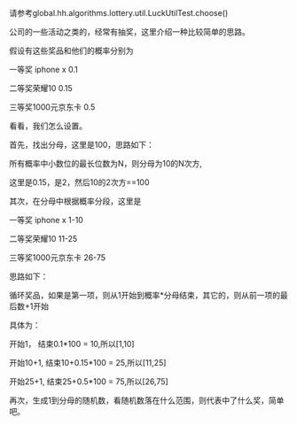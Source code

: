 请参考global.hh.algorithms.lottery.util.LuckUtilTest.choose()

公司的一些活动之类的，经常有抽奖，这里介绍一种比较简单的思路。

假设有这些奖品和他们的概率分别为

一等奖 iphone x           0.1

二等奖荣耀10              0.15

三等奖1000元京东卡        0.5

看看，我们怎么设置。

首先，找出分母，这里是100，思路如下：

所有概率中小数位的最长位数为N，则分母为10的N次方,

这里是0.15，是2，然后10的2次方==100

其次，在分母中根据概率分段，这里是

一等奖 iphone x           1-10

二等奖荣耀10              11-25

三等奖1000元京东卡        26-75

思路如下：

循环奖品，如果是第一项，则从1开始到概率*分母结束，其它的，则从前一项的最后数+1开始

具体为：

开始1，      结束0.1*100 = 10,所以[1,10]

开始10+1,  结束10+0.15*100 = 25,所以[11,25]

开始25+1,  结束25+0.5*100 = 75,所以[26,75]

再次，生成1到分母的随机数，看随机数落在什么范围，则代表中了什么奖，简单吧。

 
